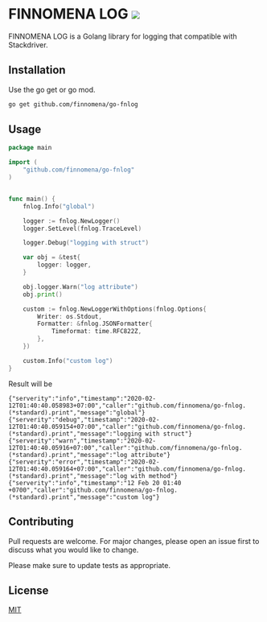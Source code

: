 # FINNOMENA LOG <img src="https://img.shields.io/github/license/finnomena/go-fnlog">

FINNOMENA LOG is a Golang library for logging that compatible with Stackdriver.

## Installation

Use the go get or go mod.

```bash
go get github.com/finnomena/go-fnlog
```

## Usage

```go
package main

import (
	"github.com/finnomena/go-fnlog"
)


func main() {
	fnlog.Info("global")

	logger := fnlog.NewLogger()
	logger.SetLevel(fnlog.TraceLevel)

	logger.Debug("logging with struct")

	var obj = &test{
		logger: logger,
	}

	obj.logger.Warn("log attribute")
	obj.print()

	custom := fnlog.NewLoggerWithOptions(fnlog.Options{
		Writer: os.Stdout,
		Formatter: &fnlog.JSONFormatter{
			Timeformat: time.RFC822Z,
		},
	})

	custom.Info("custom log")
}

```

Result will be

```
{"serverity":"info","timestamp":"2020-02-12T01:40:40.058983+07:00","caller":"github.com/finnomena/go-fnlog.(*standard).print","message":"global"}
{"serverity":"debug","timestamp":"2020-02-12T01:40:40.059154+07:00","caller":"github.com/finnomena/go-fnlog.(*standard).print","message":"logging with struct"}
{"serverity":"warn","timestamp":"2020-02-12T01:40:40.05916+07:00","caller":"github.com/finnomena/go-fnlog.(*standard).print","message":"log attribute"}
{"serverity":"error","timestamp":"2020-02-12T01:40:40.059164+07:00","caller":"github.com/finnomena/go-fnlog.(*standard).print","message":"log with method"}
{"serverity":"info","timestamp":"12 Feb 20 01:40 +0700","caller":"github.com/finnomena/go-fnlog.(*standard).print","message":"custom log"}
```

## Contributing
Pull requests are welcome. For major changes, please open an issue first to discuss what you would like to change.

Please make sure to update tests as appropriate.

## License
[MIT](https://choosealicense.com/licenses/mit/)